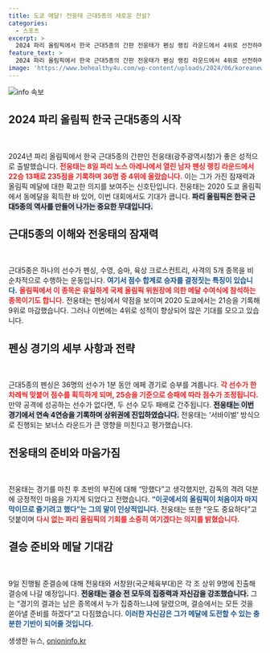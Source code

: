 ```yaml
---
title: 도쿄 메달! 전웅태 근대5종의 새로운 전설?
categories:
  - 스포츠
excerpt: >
  2024 파리 올림픽에서 한국 근대5종의 간판 전웅태가 펜싱 랭킹 라운드에서 4위로 선전하며 메달에 대한 기대감을 높였다. 도쿄 올림픽 동메달리스트인 그는 강한 의지로 다음 경기를 대비하고 있다.
feature_text: >
  2024 파리 올림픽에서 한국 근대5종의 간판 전웅태가 펜싱 랭킹 라운드에서 4위로 선전하며 메달에 대한 기대감을 높였다. 도쿄 올림픽 동메달리스트인 그는 강한 의지로 다음 경기를 대비하고 있다.
image: 'https://www.behealthy4u.com/wp-content/uploads/2024/06/koreanews.jpg'
---
```


<p><img src="https://www.behealthy4u.com/wp-content/uploads/2024/06/koreanews.jpg" alt="info 속보" /></p>

<h2 data-ke-size="size26">2024 파리 올림픽 한국 근대5종의 시작</h2>

<p data-ke-size="size16">&nbsp;</p> 

<p>2024년 파리 올림픽에서 한국 근대5종의 간판인 전웅태(광주광역시청)가 좋은 성적으로 출발했습니다. <b><span style="color: #ee2323;">전웅태는 8일 파리 노스 아레나에서 열린 남자 펜싱 랭킹 라운드에서 22승 13패로 235점을 기록하며 36명 중 4위에 올랐습니다.</span></b> 이는 그가 가진 잠재력과 올림픽 메달에 대한 확고한 의지를 보여주는 신호탄입니다. 전웅태는 2020 도쿄 올림픽에서 동메달을 획득한 바 있어, 이번 대회에서도 기대가 큽니다. <b><span style="background-color: #21538527;">파리 올림픽은 한국 근대5종의 역사를 만들어 나가는 중요한 무대입니다.</span></b> </p>

<h2 data-ke-size="size26">근대5종의 이해와 전웅태의 잠재력</h2>

<p data-ke-size="size16">&nbsp;</p> 

<p>근대5종은 하나의 선수가 펜싱, 수영, 승마, 육상 크로스컨트리, 사격의 5개 종목을 비 순차적으로 수행하는 운동입니다. <b><span style="color: #1a5490;">여기서 점수 합계로 승자를 결정짓는 특징이 있습니다.</span></b> <b><span style="color: #ee2323;">올림픽에서 이 종목은 유일하게 국제 올림픽 위원장에 의한 메달 수여식에 참석하는 종목이기도 합니다.</span></b> 전웅태는 펜싱에서 약점을 보이며 2020 도쿄에서는 21승을 기록해 9위로 마감했습니다. 그러나 이번에는 4위로 성적이 향상되어 많은 기대를 모으고 있습니다. </p>

<h2 data-ke-size="size26">펜싱 경기의 세부 사항과 전략</h2>

<p data-ke-size="size16">&nbsp;</p> 

<p>근대5종의 펜싱은 36명의 선수가 1분 동안 에페 경기로 승부를 겨룹니다. <b><span style="color: #ee2323;">각 선수가 한 차례씩 맞붙어 점수를 획득하게 되며, 25승을 기준으로 승패에 따라 점수가 조정됩니다.</span></b> 만약 공격에 성공하는 선수가 없다면, 두 선수 모두 패배로 간주됩니다. <b><span style="background-color: #21538527;">전웅태는 이번 경기에서 연속 4연승을 기록하며 상위권에 진입하였습니다.</span></b> 전웅태는 ‘서바이벌’ 방식으로 진행되는 보너스 라운드가 큰 영향을 미친다고 평가했습니다. </p>

<h2 data-ke-size="size26">전웅태의 준비와 마음가짐</h2>

<p data-ke-size="size16">&nbsp;</p> 

<p>전웅태는 경기를 마친 후 초반의 부진에 대해 “망했다”고 생각했지만, 감독의 격려 덕분에 긍정적인 마음을 가지게 되었다고 전했습니다. <b><span style="color: #1a5490;">“이곳에서의 올림픽이 처음이자 마지막이므로 즐기려고 했다”는 그의 말이 인상적입니다.</span></b> 전웅태는 또한 “운도 중요하다”고 덧붙이며 <b><span style="color: #ee2323;">다시 없는 파리 올림픽의 기회를 소중히 여기겠다는 의지를 밝혔습니다.</span></b> </p>

<h2 data-ke-size="size26">결승 준비와 메달 기대감</h2>

<p data-ke-size="size16">&nbsp;</p> 

<p>9일 진행될 준결승에 대해 전웅태와 서창완(국군체육부대)은 각 조 상위 9명에 진출해 결승에 나갈 예정입니다. <b><span style="background-color: #21538527;">전웅태는 결승 전 모두의 집중력과 자신감을 강조했습니다.</span></b>  그는 “경기의 결과는 남은 종목에서 누가 집중하느냐에 달렸으며, 결승에서는 모든 것을 쏟아낼 준비를 하겠다”고 다짐했습니다. <b><span style="color: #1a5490;">이러한 자신감은 그가 메달에 도전할 수 있는 충분한 기반이 되어줄 것입니다.</span></b></p>
생생한 뉴스, <a href="https://onioninfo.kr" rel="dofollow">onioninfo.kr</a>


